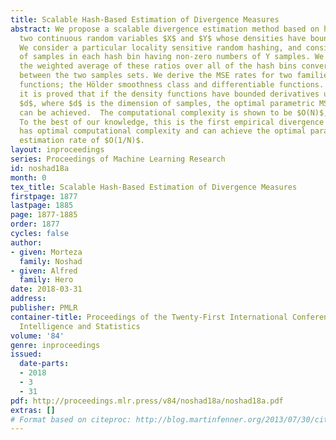 ```yaml
---
title: Scalable Hash-Based Estimation of Divergence Measures
abstract: We propose a scalable divergence estimation method based on hashing. Consider
  two continuous random variables $X$ and $Y$ whose densities have bounded support.
  We consider a particular locality sensitive random hashing, and consider the ratio
  of samples in each hash bin having non-zero numbers of Y samples. We prove that
  the weighted average of these ratios over all of the hash bins converges to f-divergences
  between the two samples sets. We derive the MSE rates for two families of smooth
  functions; the Hölder smoothness class and differentiable functions. In particular,
  it is proved that if the density functions have bounded derivatives up to the order
  $d$, where $d$ is the dimension of samples, the optimal parametric MSE rate of $O(1/N)$
  can be achieved.  The computational complexity is shown to be $O(N)$, which is optimal.
  To the best of our knowledge, this is the first empirical divergence estimator that
  has optimal computational complexity and can achieve the optimal parametric MSE
  estimation rate of $O(1/N)$.
layout: inproceedings
series: Proceedings of Machine Learning Research
id: noshad18a
month: 0
tex_title: Scalable Hash-Based Estimation of Divergence Measures
firstpage: 1877
lastpage: 1885
page: 1877-1885
order: 1877
cycles: false
author:
- given: Morteza
  family: Noshad
- given: Alfred
  family: Hero
date: 2018-03-31
address: 
publisher: PMLR
container-title: Proceedings of the Twenty-First International Conference on Artficial
  Intelligence and Statistics
volume: '84'
genre: inproceedings
issued:
  date-parts:
  - 2018
  - 3
  - 31
pdf: http://proceedings.mlr.press/v84/noshad18a/noshad18a.pdf
extras: []
# Format based on citeproc: http://blog.martinfenner.org/2013/07/30/citeproc-yaml-for-bibliographies/
---
```

